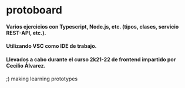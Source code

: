 # protoboard
#### Varios ejercicios con Typescript, Node.js, etc. (tipos, clases, servicio REST-API, etc.).
#### Utilizando VSC como IDE de trabajo.
#### Llevados a cabo durante el curso 2k21-22 de frontend impartido por Cecilio Álvarez.
;) making learning prototypes
